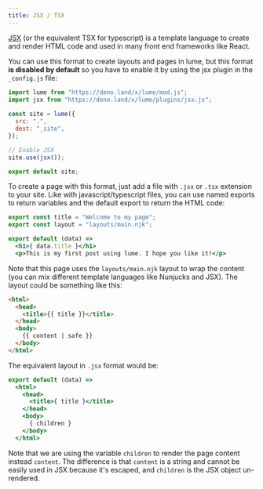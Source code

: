 ```yaml
---
title: JSX / TSX
---
```


[JSX](https://facebook.github.io/jsx/) (or the equivalent TSX for typescript) is a template language to create and render HTML code and used in many front end frameworks like React.

You can use this format to create layouts and pages in lume, but this format **is disabled by default** so you have to enable it by using the jsx plugin in the `_config.js` file:

```js
import lume from "https://deno.land/x/lume/mod.js";
import jsx from "https://deno.land/x/lume/plugins/jsx.js";
  
const site = lume({
  src: ".",
  dest: "_site",
});

// Enable JSX
site.use(jsx());

export default site;
```

To create a page with this format, just add a file with `.jsx` or `.tsx` extension to your site. Like with javascript/typescript files, you can use named exports to return variables and the default export to return the HTML code:

```jsx
export const title = "Welcome to my page";
export const layout = "layouts/main.njk";

export default (data) => 
  <h1>{ data.title }</h1>
  <p>This is my first post using lume. I hope you like it!</p>
```

Note that this page uses the `layouts/main.njk` layout to wrap the content (you can mix different template languages like Nunjucks and JSX). The layout could be something like this:

```html
<html>
  <head>
    <title>{{ title }}</title>
  </head>
  <body>
    {{ content | safe }}
  </body>
</html>
```

The equivalent layout in `.jsx` format would be:

```jsx
export default (data) =>
  <html>
    <head>
      <title>{ title }</title>
    </head>
    <body>
      { children }
    </body>
  </html>
```

Note that we are using the variable `children` to render the page content instead `content`. The difference is that `content` is a string and cannot be easily used in JSX because it's escaped, and `children` is the JSX object un-rendered.